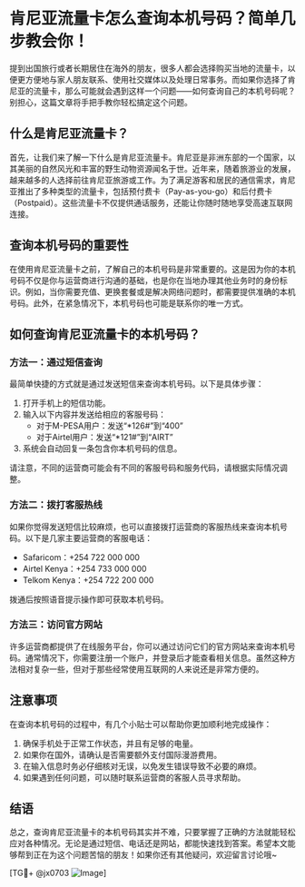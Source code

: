 # 肯尼亚流量卡怎么查询本机号码？简单几步教会你！

提到出国旅行或者长期居住在海外的朋友，很多人都会选择购买当地的流量卡，以便更方便地与家人朋友联系、使用社交媒体以及处理日常事务。而如果你选择了肯尼亚的流量卡，那么可能就会遇到这样一个问题——如何查询自己的本机号码呢？别担心，这篇文章将手把手教你轻松搞定这个问题。

## 什么是肯尼亚流量卡？

首先，让我们来了解一下什么是肯尼亚流量卡。肯尼亚是非洲东部的一个国家，以其美丽的自然风光和丰富的野生动物资源闻名于世。近年来，随着旅游业的发展，越来越多的人选择前往肯尼亚旅游或工作。为了满足游客和居民的通信需求，肯尼亚推出了多种类型的流量卡，包括预付费卡（Pay-as-you-go）和后付费卡（Postpaid）。这些流量卡不仅提供通话服务，还能让你随时随地享受高速互联网连接。

## 查询本机号码的重要性

在使用肯尼亚流量卡之前，了解自己的本机号码是非常重要的。这是因为你的本机号码不仅是你与运营商进行沟通的基础，也是你在当地办理其他业务时的身份标识。例如，当你需要充值、更换套餐或是解决网络问题时，都需要提供准确的本机号码。此外，在紧急情况下，本机号码也可能是联系你的唯一方式。

## 如何查询肯尼亚流量卡的本机号码？

### 方法一：通过短信查询

最简单快捷的方式就是通过发送短信来查询本机号码。以下是具体步骤：

1. 打开手机上的短信功能。
2. 输入以下内容并发送给相应的客服号码：
   - 对于M-PESA用户：发送“*126#”到“400”
   - 对于Airtel用户：发送“*121#”到“AIRT”
3. 系统会自动回复一条包含你本机号码的信息。

请注意，不同的运营商可能会有不同的客服号码和服务代码，请根据实际情况调整。

### 方法二：拨打客服热线

如果你觉得发送短信比较麻烦，也可以直接拨打运营商的客服热线来查询本机号码。以下是几家主要运营商的客服电话：

- Safaricom：+254 722 000 000
- Airtel Kenya：+254 733 000 000
- Telkom Kenya：+254 722 200 000

拨通后按照语音提示操作即可获取本机号码。

### 方法三：访问官方网站

许多运营商都提供了在线服务平台，你可以通过访问它们的官方网站来查询本机号码。通常情况下，你需要注册一个账户，并登录后才能查看相关信息。虽然这种方法相对复杂一些，但对于那些经常使用互联网的人来说还是非常方便的。

## 注意事项

在查询本机号码的过程中，有几个小贴士可以帮助你更加顺利地完成操作：

1. 确保手机处于正常工作状态，并且有足够的电量。
2. 如果你在国外，请确认是否需要额外支付国际漫游费用。
3. 在输入信息时务必仔细核对无误，以免发生错误导致不必要的麻烦。
4. 如果遇到任何问题，可以随时联系运营商的客服人员寻求帮助。

## 结语

总之，查询肯尼亚流量卡的本机号码其实并不难，只要掌握了正确的方法就能轻松应对各种情况。无论是通过短信、电话还是网站，都能快速找到答案。希望本文能够帮到正在为这个问题苦恼的朋友！如果你还有其他疑问，欢迎留言讨论哦~

[TG💪+ @jx0703 ![Image](https://github.com/user-attachments/assets/dbca1d08-cadb-493c-b0ec-ad6f7a83f270)]